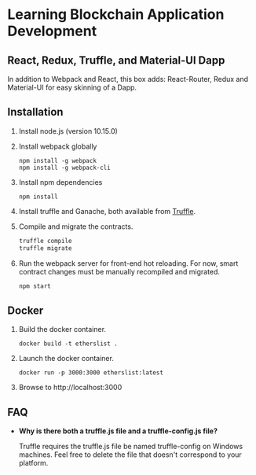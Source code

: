 # Learning Blockchain Application Development

## React, Redux, Truffle, and Material-UI Dapp

In addition to Webpack and React, this box adds: React-Router, Redux and Material-UI for easy skinning of a Dapp.

## Installation

1. Install node.js (version 10.15.0)

1. Install webpack globally
    ```
    npm install -g webpack
    npm install -g webpack-cli
    ```

1. Install npm dependencies
   ```
   npm install
   ```

1. Install truffle and Ganache, both available from [Truffle](https://truffleframework.com/).

1. Compile and migrate the contracts.
    ```javascript
    truffle compile
    truffle migrate
    ```

1. Run the webpack server for front-end hot reloading. For now, smart contract changes must be manually recompiled and migrated.
    ```javascript
    npm start
    ```

## Docker

1. Build the docker container.
    ```
    docker build -t etherslist .
    ```

1. Launch the docker container.
    ```
    docker run -p 3000:3000 etherslist:latest
    ```

1. Browse to http://localhost:3000

## FAQ

* __Why is there both a truffle.js file and a truffle-config.js file?__

    Truffle requires the truffle.js file be named truffle-config on Windows machines. Feel free to delete the file that doesn't correspond to your platform.
